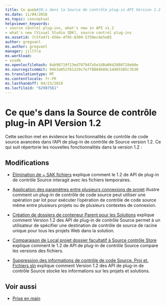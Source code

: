 ```yaml
---
title: Ce que&#39;s dans la Source de contrôle plug-in API Version 1.2 | Microsoft Docs
ms.date: 11/04/2016
ms.topic: conceptual
helpviewer_keywords:
- source control plug-ins, what's new in API v1.2
- what's new [Visual Studio SDK], source control plug-ins
ms.assetid: 7c5fa471-456e-4f95-8309-5750ec4e5e85
author: gregvanl
ms.author: gregvanl
manager: jillfra
ms.workload:
- vssdk
ms.openlocfilehash: 0ab98719f13ed787947a5e1d8a06d2080718eb0e
ms.sourcegitcommit: 94b3a052fb1229c7e7f8804b09c1d403385c7630
ms.translationtype: MT
ms.contentlocale: fr-FR
ms.lasthandoff: 04/23/2019
ms.locfileid: "62907561"
---
```

# <a name="what39s-new-in-the-source-control-plug-in-api-version-12"></a>Ce que&#39;s dans la Source de contrôle plug-in API Version 1.2
Cette section met en évidence les fonctionnalités de contrôle de code source avancées dans l’API de plug-in de contrôle de Source version 1.2. Ce qui suit répertorie les nouvelles fonctionnalités dans la version 1.2 :

## <a name="changes"></a>Modifications
- [Élimination de ~ SAK fichiers](../../extensibility/internals/elimination-of-tilde-sak-files.md) explique comment le 1.2 de API de plug-in de contrôle Source interagit avec les fichiers temporaires.

- [Application des paramètres entre plusieurs connexions de projet](../../extensibility/internals/application-of-settings-across-multiple-project-connections.md) illustre comment un plug-in de contrôle de code source peut utiliser une opération par lot pour exécuter l’opération de contrôle de code source même entre plusieurs projets ou de plusieurs contextes de connexion.

- [Création de dossiers de conteneur Parent pour les Solutions](../../extensibility/internals/creating-parent-container-folders-for-solutions.md) explique comment Version 1.2 des API de plug-in de contrôle Source permet à un utilisateur de spécifier une destination de contrôle de source de racine unique pour tous les projets Web dans la solution.

- [Comparaison de Local projet dossier facultatif à Source contrôle Store](../../extensibility/internals/optional-comparison-of-local-project-folder-to-source-control-store.md) explique comment le 1.2 de API de plug-in de contrôle Source compare les versions des fichiers.

- [Suppression des informations de contrôle de code Source. Proj et. Fichiers sln](../../extensibility/internals/removal-of-source-control-information-from-dot-proj-and-dot-sln-files.md) explique comment Version 1.2 des API de plug-in de contrôle Source stocke les informations sur les projets et solutions.

## <a name="see-also"></a>Voir aussi
- [Prise en main](../../extensibility/internals/getting-started-with-source-control-plug-ins.md)